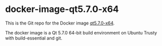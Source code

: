 # docker-image-qt5.7.0-x64
This is the Git repo for the Docker image [qt5.7.0-x64](https://hub.docker.com/r/icsinc/qt5.7.0-x64/).

The docker image is a Qt 5.7.0 64-bit build environment on Ubuntu Trusty with build-essential and git.
